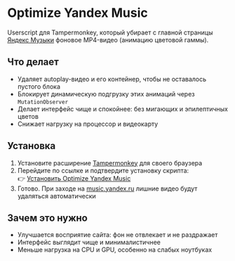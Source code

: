 # Optimize Yandex Music

Userscript для Tampermonkey, который убирает с главной страницы [Яндекс Музыки](https://music.yandex.ru) фоновое MP4-видео (анимацию цветовой гаммы).  

## Что делает
- Удаляет autoplay-видео и его контейнер, чтобы не оставалось пустого блока  
- Блокирует динамическую подгрузку этих анимаций через `MutationObserver`  
- Делает интерфейс чище и спокойнее: без мигающих и эпилептичных цветов  
- Снижает нагрузку на процессор и видеокарту  

## Установка
1. Установите расширение [Tampermonkey](https://www.tampermonkey.net/) для своего браузера  
2. Перейдите по ссылке и подтвердите установку скрипта:  
   👉 [Установить Optimize Yandex Music](https://github.com/vsemke/optimize-yandex-music/raw/main/optimizeyamusic.js)  
3. Готово. При заходе на [music.yandex.ru](https://music.yandex.ru) лишние видео будут удаляться автоматически  

## Зачем это нужно
- Улучшается восприятие сайта: фон не отвлекает и не раздражает  
- Интерфейс выглядит чище и минималистичнее  
- Меньше нагрузка на CPU и GPU, особенно на слабых ноутбуках  
